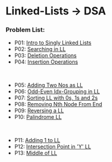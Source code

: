 # Linked-Lists -> DSA

### Problem List:

* P01: [Intro to Singly Linked Lists](./P00-Intro_LL.cpp)
* P02: [Searching in LL](./P01-Srch_in_LL.cpp)
* P03: [Deletion Operations](./P03_Deletion)
* P04: [Insertion Operations](./P04_Insertion)
<br>

* P05: [Adding Two Nos as LL](./P05-Add_Two_Nos.cpp)
* P06: [Odd-Even Idx-Grouping in LL](./P06-Odd_Even_LL.cpp)
* P07: [Sorting LL with 0s, 1s and 2s](./P07-Sort_0s_1s_2s_LL.cpp)
* P08: [Removing Nth Node From End](./P08-Remove_Nth_From_End.cpp)
* P09: [Reversing a LL](./P09-Reversing_LL.cpp)
* P10: [Palindrome LL](./P10-Palindrome_LL.cpp)
<br>

* P11: [Adding 1 to LL](./P11-Add_ONE_to_LL.cpp)
* P12: [Intersection Point in 'Y' LL](./P12-Intersection_Pt_of_Y_LL.cpp)
* P13: [Middle of LL](./P13-Middle_of_LL.cpp)